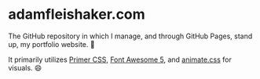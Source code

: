 # adamfleishaker.com

The GitHub repository in which I manage, and through GitHub Pages, stand up, my portfolio website. :link:

It primarily utilizes [Primer CSS](https://primer.style), [Font Awesome 5](https://github.com/FortAwesome/Font-Awesome), and [animate.css](https://github.com/animate-css/animate.css) for visuals. :smile:
